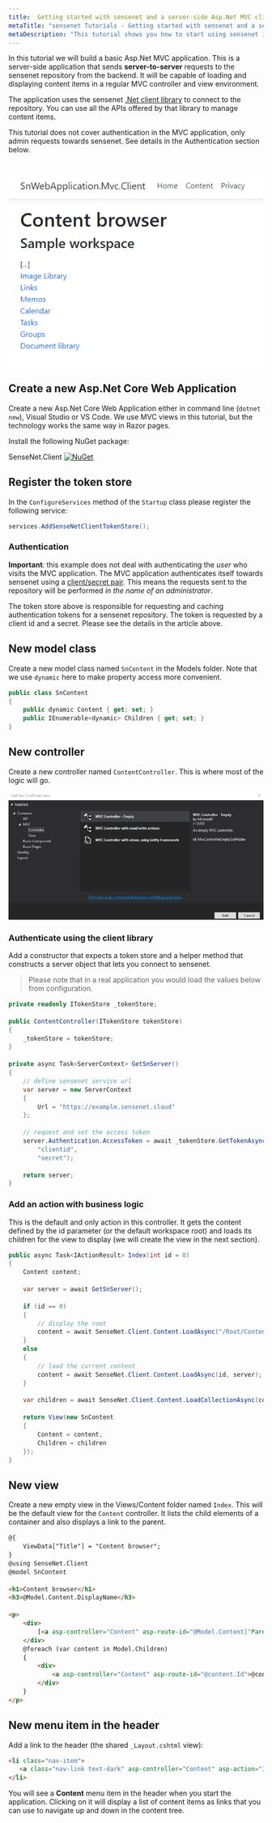 ```yaml
---
title:  Getting started with sensenet and a server-side Asp.Net MVC client
metaTitle: "sensenet Tutorials - Getting started with sensenet and a server-side Asp.Net MVC client"
metaDescription: "This tutorial shows you how to start using sensenet in a server-side Asp.Net MVC application."
---
```


In this tutorial we will build a basic Asp.Net MVC application. This is a server-side application that sends **server-to-server** requests to the sensenet repository from the backend. It will be capable of loading and displaying content items in a regular MVC controller and view environment.

The application uses the sensenet [.Net client library](/tutorials/getting-started/getting-started-dotnet) to connect to the repository. You can use all the APIs offered by that library to manage content items.

<note severity="info">This tutorial does not cover authentication in the MVC application, only admin requests towards sensenet. See details in the Authentication section below.</note>
<div>&nbsp;</div>

![Content browser](getting-started-mvc-client/content-browser.png)

## Create a new Asp.Net Core Web Application
Create a new Asp.Net Core Web Application either in command line (`dotnet new`), Visual Studio or VS Code. We use MVC views in this tutorial, but the technology works the same way in Razor pages.

Install the following NuGet package:

SenseNet.Client [![NuGet](https://img.shields.io/nuget/v/SenseNet.Client.svg)](https://www.nuget.org/packages/SenseNet.Client)

## Register the token store
In the `ConfigureServices` method of the `Startup` class please register the following service:

```csharp
services.AddSenseNetClientTokenStore();
```

### Authentication
<note severity="info"> <b>Important</b>: this example does not deal with authenticating the <i>user</i> who visits the MVC application. The MVC application authenticates itself towards sensenet using a <a href="/tutorials/authentication/how-to-authenticate-dotnet">client/secret pair</a>. This means the requests sent to the repository will be performed <i>in the name of an administrator</i>.</note>

The token store above is responsible for requesting and caching authentication tokens for a sensenet repository. The token is requested by a client id and a secret. Please see the details in the article above.

## New model class
Create a new model class named `SnContent` in the Models folder. Note that we use `dynamic` here to make property access more convenient.

```csharp
public class SnContent
{
    public dynamic Content { get; set; }
    public IEnumerable<dynamic> Children { get; set; }
}
```

## New controller
Create a new controller named `ContentController`. This is where most of the logic will go.

![Add controller](getting-started-mvc-client/add-controller.png)

### Authenticate using the client library
Add a constructor that expects a token store and a helper method that constructs a server object that lets you connect to sensenet.

> Please note that in a real application you would load the values below from configuration.

```csharp
private readonly ITokenStore _tokenStore;

public ContentController(ITokenStore tokenStore)
{
    _tokenStore = tokenStore;
}

private async Task<ServerContext> GetSnServer()
{
    // define sensenet service url
    var server = new ServerContext
    {
        Url = "https://example.sensenet.cloud"
    };

    // request and set the access token
    server.Authentication.AccessToken = await _tokenStore.GetTokenAsync(server,
        "clientid",
        "secret");

    return server;
}
```

### Add an action with business logic
This is the default and only action in this controller. It gets the content defined by the id parameter (or the default workspace root) and loads its children for the view to display (we will create the view in the next section).

```csharp
public async Task<IActionResult> Index(int id = 0)
{
    Content content;

    var server = await GetSnServer();

    if (id == 0)
    {
        // display the root
        content = await SenseNet.Client.Content.LoadAsync("/Root/Content/SampleWorkspace", server);
    }
    else
    {
        // load the current content
        content = await SenseNet.Client.Content.LoadAsync(id, server);
    }

    var children = await SenseNet.Client.Content.LoadCollectionAsync(content.Path, server);

    return View(new SnContent
    {
        Content = content,
        Children = children
    });
}
```

## New view
Create a new empty view in the Views/Content folder named `Index`. This will be the default view for the `Content` controller. It lists the child elements of a container and also displays a link to the parent.

```html
@{
    ViewData["Title"] = "Content browser";
}
@using SenseNet.Client
@model SnContent

<h1>Content browser</h1>
<h3>@Model.Content.DisplayName</h3>

<p>
    <div>
        [<a asp-controller="Content" asp-route-id="@Model.Content["ParentId"]">...</a>]
    </div>
    @foreach (var content in Model.Children)
    {
        <div>
            <a asp-controller="Content" asp-route-id="@content.Id">@content.DisplayName</a>
        </div>
    }
</p>
```

## New menu item in the header
Add a link to the header (the shared `_Layout.cshtml` view):

```html
<li class="nav-item">
   <a class="nav-link text-dark" asp-controller="Content" asp-action="Index">Content</a>
</li>
```

You will see a **Content** menu item in the header when you start the application. Clicking on it will display a list of content items as links that you can use to navigate up and down in the content tree.
